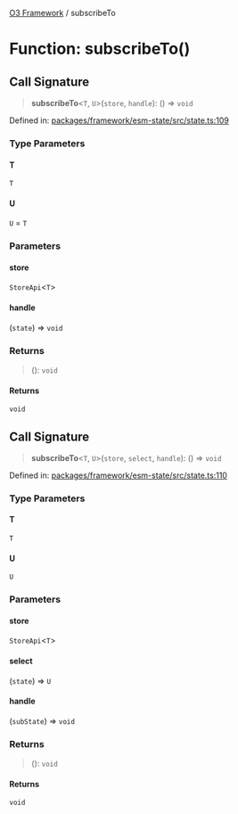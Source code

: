 [O3 Framework](../API.md) / subscribeTo

# Function: subscribeTo()

## Call Signature

> **subscribeTo**\<`T`, `U`\>(`store`, `handle`): () => `void`

Defined in: [packages/framework/esm-state/src/state.ts:109](https://github.com/UjjawalPrabhat/openmrs-esm-core/blob/main/packages/framework/esm-state/src/state.ts#L109)

### Type Parameters

#### T

`T`

#### U

`U` = `T`

### Parameters

#### store

`StoreApi`\<`T`\>

#### handle

(`state`) => `void`

### Returns

> (): `void`

#### Returns

`void`

## Call Signature

> **subscribeTo**\<`T`, `U`\>(`store`, `select`, `handle`): () => `void`

Defined in: [packages/framework/esm-state/src/state.ts:110](https://github.com/UjjawalPrabhat/openmrs-esm-core/blob/main/packages/framework/esm-state/src/state.ts#L110)

### Type Parameters

#### T

`T`

#### U

`U`

### Parameters

#### store

`StoreApi`\<`T`\>

#### select

(`state`) => `U`

#### handle

(`subState`) => `void`

### Returns

> (): `void`

#### Returns

`void`
